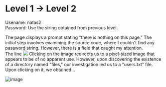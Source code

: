 # Level 1 -> Level 2 <br>
Usename: natas2 <br>
Password: Use the string obtained from previous level. <br>

The page displays a prompt stating "there is nothing on this page." The initial step involves examining the source code, where I couldn't find any password string. However, there is a field that caught my attention.
<br>
The line <img src="files/pixel.png">
Clicking on the image redirects us to a pixel-sized image that appears to be of no apparent use. However, upon discovering the existence of a directory named "files," our investigation led us to a "users.txt" file. Upon clicking on it, we obtained...

![image](https://github.com/MHKace/Walkthroughs/assets/157091170/ce0b41a2-b533-462d-9edb-62ac229edcd6)
